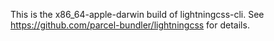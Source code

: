 This is the x86_64-apple-darwin build of lightningcss-cli. See https://github.com/parcel-bundler/lightningcss for details.